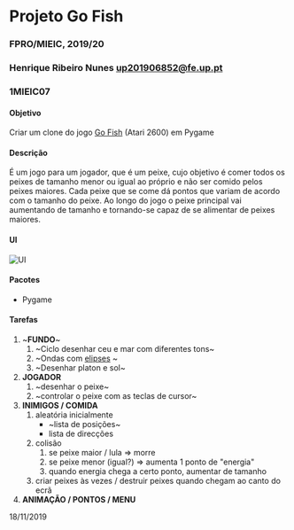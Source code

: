 # Projeto Go Fish
### FPRO/MIEIC, 2019/20
### Henrique Ribeiro Nunes up201906852@fe.up.pt
### 1MIEIC07 

#### Objetivo

Criar um clone do jogo [Go Fish](http://www.free80sarcade.com/2600_Go_Fish.php) (Atari 2600) em Pygame

#### Descrição

É um jogo para um jogador, que é um peixe, cujo objetivo é comer todos os peixes de tamanho menor ou igual ao próprio e não ser comido pelos peixes maiores. Cada peixe que se come dá pontos que variam de acordo com o tamanho do peixe. Ao longo do jogo o peixe principal vai aumentando de tamanho e tornando-se capaz de se alimentar de peixes maiores.

#### UI

![UI](https://github.com/Rikenunes8/gofish-atari/blob/master/Environment.png) 

#### Pacotes

- Pygame

#### Tarefas

1. ~**FUNDO**~
   1. ~Ciclo desenhar ceu e mar com diferentes tons~
   1. ~Ondas com [elipses](https://www.pygame.org/docs/ref/draw.html) ~
   1. ~Desenhar platon e sol~
1. **JOGADOR**
   1. ~desenhar o peixe~
   1. ~controlar o peixe com as teclas de cursor~
1. **INIMIGOS / COMIDA**
   1. aleatória inicialmente
      * ~lista de posições~
      * lista de direcções 
   1. colisão
      1. se peixe maior / lula => morre
      1. se peixe menor (igual?) => aumenta 1 ponto de "energia"
      1. quando energia chega a certo ponto, aumentar de tamanho
   1. criar peixes às vezes / destruir peixes quando chegam ao canto do ecrã
1. **ANIMAÇÃO / PONTOS / MENU**

18/11/2019
